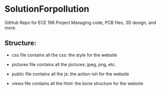 # SolutionForpollution
GitHub Repo for ECE 196 Project Managing code, PCB files, 3D design, and more.


## Structure:
- css file contains all the css: the style for the website

- pictures file contains all the pictures: jpeg, png, etc.

- public file contains all the js: the action-ish for the website

- views file contains all the html: the bone structure for the website
